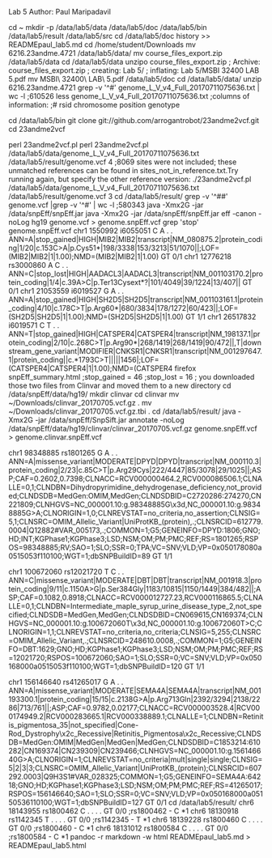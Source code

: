  Lab 5
 Author: Paul Maripadavil

 cd ~
 mkdir -p /data/lab5/data /data/lab5/doc /data/lab5/bin /data/lab5/result /data/lab5/src
 cd /data/lab5/doc
 history >> READMEpaul_lab5.md
 cd /home/student/Downloads
 mv 6216.23andme.4721 /data/lab5/data/
 mv course_files_export.zip /data/lab5/data
 cd /data/lab5/data
 unzipo course_files_export.zip
 ; Archive:  course_files_export.zip
 ;    creating: Lab 5/
 ;  inflating: Lab 5/MSBI 32400 LAB 5.pdf
 mv MSBI\ 32400\ LAB\ 5.pdf /data/lab5/doc
 cd /data/lab5/data/
 unzip 6216.23andme.4721
 grep -v '^#' genome_L_V_v4_Full_20170711075636.txt | wc -l
 ;610526
 less genome_L_V_v4_Full_20170711075636.txt
 ;columns of information:
 ;# rsid  chromosome      position        genotype

 cd /data/lab5/bin
 git clone git://github.com/arrogantrobot/23andme2vcf.git
 cd 23andme2vcf

 perl 23andme2vcf.pl
 perl 23andme2vcf.pl /data/lab5/data/genome_L_V_v4_Full_20170711075636.txt /data/lab5/result/genome.vcf 4 
 ;8069 sites were not included; these unmatched references can be found in sites_not_in_reference.txt.Try running again, but specify the other reference version:
./23andme2vcf.pl /data/lab5/data/genome_L_V_v4_Full_20170711075636.txt /data/lab5/result/genome.vcf 3
 cd /data/lab5/result/
 grep -v '^##' genome.vcf |grep -v '^#' | wc -l
 ;580343 
 java -Xmx2G -jar /data/snpEff/snpEff.jar
 java -Xmx2G -jar /data/snpEff/snpEff.jar eff -canon -noLog hg19 genome.vcf > genome.snpEff.vcf
 grep 'stop' genome.snpEff.vcf
 chr1	1550992	i6055051	C	A	.	.	ANN=A|stop_gained|HIGH|MIB2|MIB2|transcript|NM_080875.2|protein_coding|1/20|c.153C>A|p.Cys51*|198/3338|153/3213|51/1070||;LOF=(MIB2|MIB2|1|1.00);NMD=(MIB2|MIB2|1|1.00)	GT	0/1
chr1	12776218	rs3000860	A	C	.	.	ANN=C|stop_lost|HIGH|AADACL3|AADACL3|transcript|NM_001103170.2|protein_coding|1/4|c.39A>C|p.Ter13Cysext*?|101/4049|39/1224|13/407||	GT	0/1
chr1	21053559	i6019527	G	A	.	.	ANN=A|stop_gained|HIGH|SH2D5|SH2D5|transcript|NM_001103161.1|protein_coding|4/10|c.178C>T|p.Arg60*|680/3834|178/1272|60/423||;LOF=(SH2D5|SH2D5|1|1.00);NMD=(SH2D5|SH2D5|1|1.00)	GT	1/1
chr1	26517832	i6019571	C	T	.	.	ANN=T|stop_gained|HIGH|CATSPER4|CATSPER4|transcript|NM_198137.1|protein_coding|2/10|c.268C>T|p.Arg90*|268/1419|268/1419|90/472||,T|downstream_gene_variant|MODIFIER|CNKSR1|CNKSR1|transcript|NM_001297647.1|protein_coding||c.*1793C>T|||||1456|;LOF=(CATSPER4|CATSPER4|1|1.00);NMD=(CATSPER4
 firefox snpEff_summary.html
 ;stop_gained = 46
 ;stop_lost = 16
 ; you downloaded those two files from Clinvar and moved them to a new directory 
 cd /data/snpEff/data/hg19/
 mkdir clinvar
 cd clinvar 
 mv ~/Downloads/clinvar_20170705.vcf.gz .
 mv ~/Downloads/clinvar_20170705.vcf.gz.tbi .
 cd /data/lab5/result/ 
 java -Xmx2G -jar /data/snpEff/SnpSift.jar annotate -noLog /data/snpEff/data/hg19/clinvar/clinvar_20170705.vcf.gz genome.snpEff.vcf > genome.clinvar.snpEff.vcf

chr1    98348885        rs1801265       G       A       .       .       ANN=A|missense_variant|MODERATE|DPYD|DPYD|transcript|NM_000110.3|protein_coding|2/23|c.85C>T|p.Arg29Cys|222/4447|85/3078|29/1025||;ASP;CAF=0.2602,0.7398;CLNACC=RCV000000464.2,RCV000086506.1;CLNALLE=0,1;CLNDBN=Dihydropyrimidine_dehydrogenase_deficiency,not_provided;CLNDSDB=MedGen:OMIM,MedGen;CLNDSDBID=C2720286:274270,CN221809;CLNHGVS=NC_000001.10:g.98348885G\x3d,NC_000001.10:g.98348885G>A;CLNORIGIN=1,0;CLNREVSTAT=no_criteria,no_assertion;CLNSIG=5,1;CLNSRC=OMIM_Allelic_Variant|UniProtKB_(protein),.;CLNSRCID=612779.0004|Q12882#VAR_005173,.;COMMON=1;G5;GENEINFO=DPYD:1806;GNO;HD;INT;KGPhase1;KGPhase3;LSD;NSM;OM;PM;PMC;REF;RS=1801265;RSPOS=98348885;RV;SAO=1;SLO;SSR=0;TPA;VC=SNV;VLD;VP=0x050178080a0515053f110100;WGT=1;dbSNPBuildID=89        GT      1/1

chr1    100672060       rs12021720      T       C       .       .       ANN=C|missense_variant|MODERATE|DBT|DBT|transcript|NM_001918.3|protein_coding|9/11|c.1150A>G|p.Ser384Gly|1183/10815|1150/1449|384/482||;ASP;CAF=0.1082,0.8918;CLNACC=RCV000012727.23,RCV000116865.5;CLNALLE=0,1;CLNDBN=Intermediate_maple_syrup_urine_disease_type_2,not_specified;CLNDSDB=MedGen,MedGen;CLNDSDBID=CN069615,CN169374;CLNHGVS=NC_000001.10:g.100672060T\x3d,NC_000001.10:g.100672060T>C;CLNORIGIN=1,1;CLNREVSTAT=no_criteria,no_criteria;CLNSIG=5,255;CLNSRC=OMIM_Allelic_Variant,.;CLNSRCID=248610.0008,.;COMMON=1;G5;GENEINFO=DBT:1629;GNO;HD;KGPhase1;KGPhase3;LSD;NSM;OM;PM;PMC;REF;RS=12021720;RSPOS=100672060;SAO=1;SLO;SSR=0;VC=SNV;VLD;VP=0x050168000a0515053f110100;WGT=1;dbSNPBuildID=120      GT      1/1

chr1    156146640       rs41265017      G       A       .       .       ANN=A|missense_variant|MODERATE|SEMA4A|SEMA4A|transcript|NM_001193300.1|protein_coding|15/15|c.2138G>A|p.Arg713Gln|2392/3294|2138/2286|713/761||;ASP;CAF=0.9782,0.02177;CLNACC=RCV000003528.4|RCV000174949.2|RCV000283665.1|RCV000338889.1;CLNALLE=1;CLNDBN=Retinitis_pigmentosa_35|not_specified|Cone-Rod_Dystrophy\x2c_Recessive|Retinitis_Pigmentosa\x2c_Recessive;CLNDSDB=MedGen:OMIM|MedGen|MedGen|MedGen;CLNDSDBID=C1853214:610282|CN169374|CN239309|CN239466;CLNHGVS=NC_000001.10:g.156146640G>A;CLNORIGIN=1;CLNREVSTAT=no_criteria|mult|single|single;CLNSIG=5|2|3|3;CLNSRC=OMIM_Allelic_Variant|UniProtKB_(protein);CLNSRCID=607292.0003|Q9H3S1#VAR_028325;COMMON=1;G5;GENEINFO=SEMA4A:64218;GNO;HD;KGPhase1;KGPhase3;LSD;NSM;OM;PM;PMC;REF;RS=41265017;RSPOS=156146640;SAO=1;SLO;SSR=0;VC=SNV;VLD;VP=0x050168000a05150536110100;WGT=1;dbSNPBuildID=127        GT      0/1
 cd /data/lab5/result/
chr6    18143955        rs1800462       C       .       .       .       .       GT      0/0
 ;rs1800462 - C  *1
chr6    18130918        rs1142345       T       .       .       .       .       GT      0/0
 ;rs1142345 - T  *1
chr6    18139228        rs1800460       C       .       .       .       .       GT      0/0
 ;rs1800460 - C  *1 
chr6    18131012        rs1800584       C       .       .       .       .       GT      0/0
 ;rs1800584 - C  *1
 pandoc -r markdown -w html READMEpaul_lab5.md > READMEpaul_lab5.html
